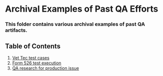 # Archival Examples of Past QA Efforts

### This folder contains various archival examples of past QA artifacts.

## Table of Contents

1. [Vet Tec test cases](vet-tec-test-cases.xlsx)
1. [Form 526 test execution](526-all-claims-manual-qa.xlsx)
1. [QA research for production issue](qa-pi8.docx)